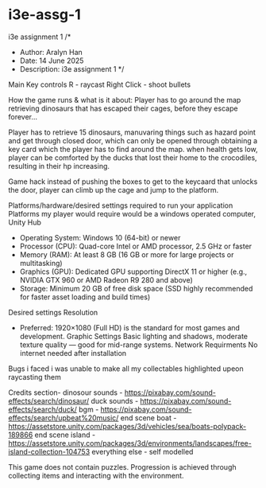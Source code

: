 # i3e-assg-1
i3e assignment 1
/*
* Author: Aralyn Han
* Date: 14 June 2025
* Description: i3e assignment 1
*/

Main Key controls 
R - raycast
Right Click - shoot bullets

How the game runs & what is it about:
Player has to go around the map retrieving dinosaurs that has escaped their cages, before they escape forever... 

Player has to retrieve 15 dinosaurs, manuvaring things such as hazard point and get through closed door, which can only be opened through obtaining a key card which the player has to find around the map.
when health gets low, player can be comforted by the ducks that lost their home to the crocodiles, resulting in their hp increasing.

Game hack 
instead of pushing the boxes to get to the keycaard that unlocks the door, player can climb up the cage and jump to the platform.

Platforms/hardware/desired settings required to run your application
Platforms my player would require would be a windows operated computer, Unity Hub

- Operating System: Windows 10 (64-bit) or newer
- Processor (CPU): Quad-core Intel or AMD processor, 2.5 GHz or faster
- Memory (RAM): At least 8 GB (16 GB or more for large projects or multitasking)
- Graphics (GPU): Dedicated GPU supporting DirectX 11 or higher (e.g., NVIDIA GTX 960 or AMD Radeon R9 280 and above)
- Storage: Minimum 20 GB of free disk space (SSD highly recommended for faster asset loading and build times)

Desired settings
Resolution
- Preferred: 1920×1080 (Full HD) is the standard for most games and development.
Graphic Settings
Basic lighting and shadows, moderate texture quality — good for mid-range systems.
Network Requirments 
No internet needed after installation






Bugs i faced 
i was unable to make all my collectables highlighted upeon raycasting them

Credits section-
dinosour sounds - https://pixabay.com/sound-effects/search/dinosaur/
duck sounds - https://pixabay.com/sound-effects/search/duck/
bgm - https://pixabay.com/sound-effects/search/upbeat%20music/
end scene boat - https://assetstore.unity.com/packages/3d/vehicles/sea/boats-polypack-189866
end scene island - https://assetstore.unity.com/packages/3d/environments/landscapes/free-island-collection-104753
everything else - self modelled

This game does not contain puzzles. Progression is achieved through collecting items and interacting with the environment.